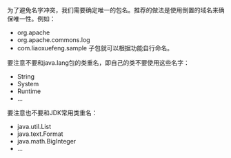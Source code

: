 为了避免名字冲突，我们需要确定唯一的包名。推荐的做法是使用倒置的域名来确保唯一性。例如：

- org.apache
- org.apache.commons.log
- com.liaoxuefeng.sample
子包就可以根据功能自行命名。

要注意不要和java.lang包的类重名，即自己的类不要使用这些名字：

- String
- System
- Runtime
- ...

要注意也不要和JDK常用类重名：

- java.util.List
- java.text.Format
- java.math.BigInteger
- ...